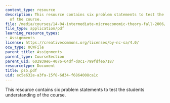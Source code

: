 ```yaml
---
content_type: resource
description: This resource contains six problem statements to test the students understanding
  of the course.
file: /media/courses/14-04-intermediate-microeconomic-theory-fall-2006/ec5e632ea3fa15f86d34f6864008ca1c_ps5.pdf
file_type: application/pdf
learning_resource_types:
- Assignments
license: https://creativecommons.org/licenses/by-nc-sa/4.0/
ocw_type: OCWFile
parent_title: Assignments
parent_type: CourseSection
parent_uid: 602939e6-4076-64df-d0c1-799fdfe67187
resourcetype: Document
title: ps5.pdf
uid: ec5e632e-a3fa-15f8-6d34-f6864008ca1c
---
```

This resource contains six problem statements to test the students understanding of the course.